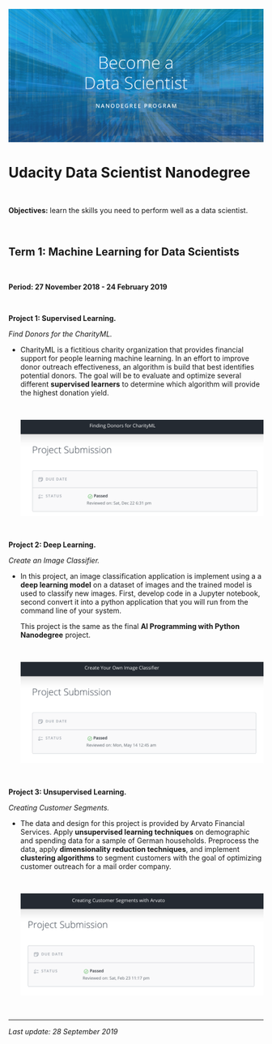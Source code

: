 ![](Udacity-Data-Scientist-Nanodegree-program.png)



# Udacity Data Scientist Nanodegree

<br>

**Objectives:** learn the skills you need to perform well as a data scientist. 

<br>

## **Term 1: Machine Learning for Data Scientists**

<br>

**Period: 27 November 2018 - 24 February 2019**

<br>

**Project 1: Supervised Learning.** 

*Find Donors for the CharityML.*

- CharityML is a fictitious charity organization that provides financial support for people learning machine learning. In an effort to improve donor outreach effectiveness, an algorithm is build that best identifies potential donors. The goal will be to evaluate and optimize several different **supervised learners** to determine which algorithm will provide the highest donation yield.

  <br>

  ![Project_Finding_Donors_for_CharityML](img/Project_Finding_Donors_for_CharityML.png)

<br>


**Project 2: Deep Learning.** 

*Create an Image Classifier.*

- In this project, an image classification application is implement using a a **deep learning model** on a dataset of images and the trained model is used to classify new images. First, develop code in a Jupyter notebook, second convert it into a python application that you will run from the command line of your system.

  This project is the same as the final **AI Programming with Python Nanodegree** project. 
  
  <br>
  
  ![Project_Image_Classifier](img/Project_Image_Classifier.png)

<br>

**Project 3: Unsupervised Learning.** 

*Creating Customer Segments.*

- The data and design for this project is provided by Arvato Financial Services. Apply **unsupervised learning techniques** on demographic and spending data for a sample of German households. Preprocess the data, apply **dimensionality reduction techniques**, and implement **clustering algorithms** to segment customers with the goal of optimizing customer outreach for a mail order company.

  <br>

  ![Project_Identify_Customer_Segments](img/Project_Identify_Customer_Segments.png)


<br>

------

*Last update: 28 September 2019*


